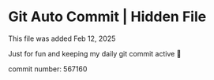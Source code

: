 # Git Auto Commit | Hidden File

This file was added Feb 12, 2025

Just for fun and keeping my daily git commit active 🤪

commit number: 567160
